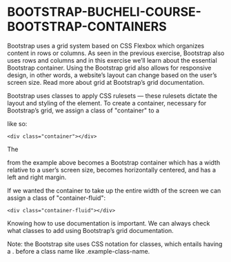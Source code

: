 # BOOTSTRAP-BUCHELI-COURSE-BOOTSTRAP-CONTAINERS

Bootstrap uses a grid system based on CSS Flexbox which organizes content in rows or columns. As seen in the previous exercise, Bootstrap also uses rows and columns and in this exercise we’ll learn about the essential Bootstrap container. Using the Bootstrap grid also allows for responsive design, in other words, a website’s layout can change based on the user’s screen size. Read more about grid at Bootstrap’s grid documentation.

Bootstrap uses classes to apply CSS rulesets — these rulesets dictate the layout and styling of the element. To create a container, necessary for Bootstrap’s grid, we assign a class of "container" to a <div> like so:

```
<div class="container"></div>
```

The <div> from the example above becomes a Bootstrap container which has a width relative to a user’s screen size, becomes horizontally centered, and has a left and right margin.

If we wanted the container to take up the entire width of the screen we can assign a class of "container-fluid":

```
<div class="container-fluid"></div>
```

Knowing how to use documentation is important. We can always check what classes to add using Bootstrap’s grid documentation.

Note: the Bootstrap site uses CSS notation for classes, which entails having a . before a class name like .example-class-name.
